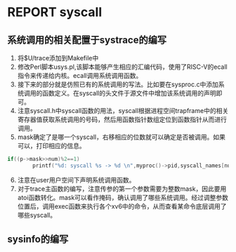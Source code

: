 # REPORT syscall
## 系统调用的相关配置于systrace的编写
1. 将$U/trace添加到Makefile中
2. 修改Perl脚本usys.pl,该脚本能够产生相应的汇编代码，使用了RISC-V的ecall指令来传递给内核。ecall调用系统调用函数。
3. 接下来的部分就是仿照已有的系统调用的写法。比如要在sysproc.c中添加系统调用的函数定义。在syscall的头文件于源文件中增加该系统调用的声明即可。
4. 注意syscall.h中syscall函数的用法，syscall根据进程空间trapframe中的相关寄存器值获取系统调用的号码，然后用函数指针数组定位到函数指针从而进行调用。
5. mask确定了是哪一个syscall，右移相应的位数就可以确定是否被调用。如果可以，打印相应的信息。
```C
if((p->mask>>num)%2==1)
        printf("%d: syscall %s -> %d \n",myproc()->pid,syscall_names[num-1],p->trapframe->a0);
```
6. 注意在user用户空间下声明系统调用函数。
7. 对于trace主函数的编写，注意传参的第一个参数需要为整数mask，因此要用atoi函数转化。mask可以看作掩码，确认调用了哪些系统调用。经过调整参数位置后，调用exec函数来执行各个xv6中的命令，从而查看某命令底层调用了哪些syscall。
## sysinfo的编写
